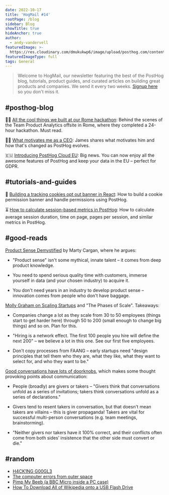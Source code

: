 ```yaml
---
date: 2022-10-17
title: 'HogMail #14'
rootPage: /blog
sidebar: Blog
showTitle: true
hideAnchor: true
author:
  - andy-vandervell
featuredImage: >-
  https://res.cloudinary.com/dmukukwp6/image/upload/posthog.com/contents/images/blog/hogmail.png
featuredImageType: full
tags: General
---
```


> Welcome to HogMail, our newsletter featuring the best of the PostHog blog, tutorials, product guides, and curated articles on building great products and companies. We send it every two weeks. [Signup here](https://newsletter.posthog.com/subscribe) so you don't miss it.

## #posthog-blog

👩‍💻 [All the cool things we built at our Rome hackathon](https://posthog.com/blog/rome-hackathon): Behind the scenes of the Team Product Analytics offsite in Rome, where they completed a 24-hour hackathon. Must read.

🚴‍♂️ [What motivates me as a CEO](https://posthog.com/blog/what-motivates-me): James shares what motivates him and how that's changed as PostHog evolves.

🇪🇺 [Introducing PostHog Cloud EU](https://posthog.com/blog/posthog-cloud-eu): Big news. You can now enjoy all the awesome features of PostHog and keep your data in the EU – perfect for GDPR.

## #tutorials-and-guides

🍪 [Building a tracking cookies opt out banner in React](https://posthog.com/tutorials/react-cookie-banner): How to build a cookie permission banner and handle permissions using PostHog.

⏳ [How to calculate session-based metrics in PostHog](https://posthog.com/tutorials/session-metrics): How to calculate average session duration, time on page, pages per session, and similar metrics in PostHog. 

## #good-reads

[Product Sense Demystified](https://www.svpg.com/product-sense-demystified/) by Marty Cargan, where he argues:

- "Product sense" isn't some mythical, innate talent – it comes from deep product knowledge.

- You need to spend serious quality time with customers, immerse yourself in data (and your chosen industry) to acquire it.

- You don't need years in an industry to develop product sense – innovation comes from people who don't have baggage.

[Molly Graham on Scaling Startups](https://review.firstround.com/give-away-your-legos-and-other-commandments-for-scaling-startups) and "The Phases of Scale". Takeaways:

- Companies change a lot as they scale from 30 to 50 employees (things start to get harder here) through 50 to 200 (small enough to change big things) and so on. Plan for this.

- "Hiring is a network effect. The first 100 people you hire will define the next 200" – we believe a lot in this one. See our first five employees.

- Don't copy processes from FAANG – early startups need "design principles that tell them who they are, what they like, what they want to select for, and who they want to be."

[Good conversations have lots of doorknobs](https://experimentalhistory.substack.com/p/good-conversations-have-lots-of-doorknobs), which makes some thought provoking points about communication:

- People (broadly) are givers or takers – "Givers think that conversations unfold as a series of invitations; takers think conversations unfold as a series of declarations."

- Givers tend to resent takers in conversation, but that doesn't mean takers are villains – this is giver propaganda! Takers are vital for successful multi-person conversations (e.g. team meetings, brainstorming).

- "Neither givers nor takers have it 100% correct, and their conflicts often come from both sides’ insistence that the other side must convert or die."

## #random
- [H4CK1NG G00GL3](https://h4ck1ng.google/)
- [The computer errors from outer space](https://www.bbc.com/future/article/20221011-how-space-weather-causes-computer-errors)
- [Pimp My Beeb (a BBC Micro inside a PC case)](https://github.com/dekuNukem/RGBeeb/blob/master/README.md)
- [How To Download All of Wikipedia onto a USB Flash Drive](https://planetofthepaul.com/wikipedia-download-usb-flash/)

<NewsletterForm />
